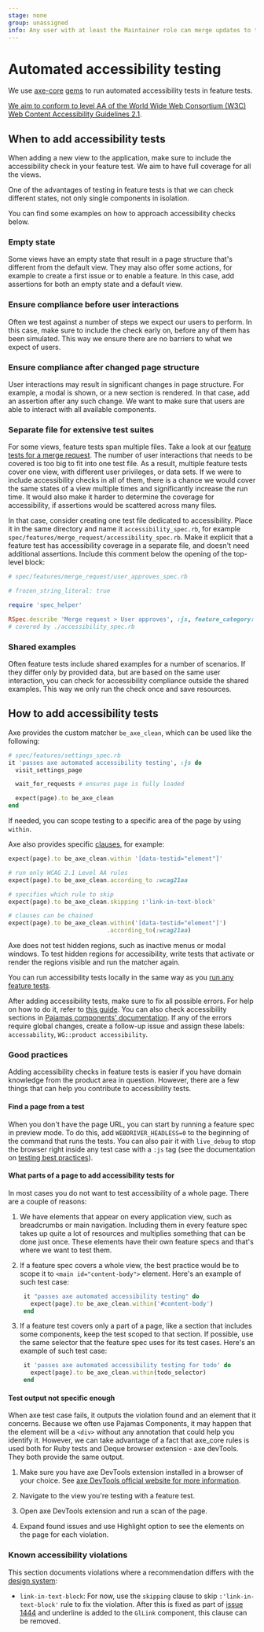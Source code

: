 ```yaml
---
stage: none
group: unassigned
info: Any user with at least the Maintainer role can merge updates to this content. For details, see https://docs.gitlab.com/ee/development/development_processes.html#development-guidelines-review.
---
```


# Automated accessibility testing

We use [axe-core](https://github.com/dequelabs/axe-core) [gems](https://github.com/dequelabs/axe-core-gems)
to run automated accessibility tests in feature tests.

[We aim to conform to level AA of the World Wide Web Consortium (W3C) Web Content Accessibility Guidelines 2.1](https://design.gitlab.com/accessibility/a11y).

## When to add accessibility tests

When adding a new view to the application, make sure to include the accessibility check in your feature test.
We aim to have full coverage for all the views.

One of the advantages of testing in feature tests is that we can check different states, not only
single components in isolation.

You can find some examples on how to approach accessibility checks below.

### Empty state

Some views have an empty state that result in a page structure that's different from the default view.
They may also offer some actions, for example to create a first issue or to enable a feature.
In this case, add assertions for both an empty state and a default view.

### Ensure compliance before user interactions

Often we test against a number of steps we expect our users to perform.
In this case, make sure to include the check early on, before any of them has been simulated.
This way we ensure there are no barriers to what we expect of users.

### Ensure compliance after changed page structure

User interactions may result in significant changes in page structure. For example, a modal is shown, or a new section is rendered.
In that case, add an assertion after any such change.
We want to make sure that users are able to interact with all available components.

### Separate file for extensive test suites

For some views, feature tests span multiple files.
Take a look at our [feature tests for a merge request](https://gitlab.com/gitlab-org/gitlab/-/tree/master/spec/features/merge_request).
The number of user interactions that needs to be covered is too big to fit into one test file.
As a result, multiple feature tests cover one view, with different user privileges, or data sets.
If we were to include accessibility checks in all of them, there is a chance we would cover the same states of a view multiple times and significantly increase the run time.
It would also make it harder to determine the coverage for accessibility, if assertions would be scattered across many files.

In that case, consider creating one test file dedicated to accessibility.
Place it in the same directory and name it `accessibility_spec.rb`, for example `spec/features/merge_request/accessibility_spec.rb`.
Make it explicit that a feature test has accessibility coverage in a separate file, and
doesn't need additional assertions. Include this comment below the opening of the
top-level block:

```ruby
# spec/features/merge_request/user_approves_spec.rb

# frozen_string_literal: true

require 'spec_helper'

RSpec.describe 'Merge request > User approves', :js, feature_category: :code_review_workflow do
# covered by ./accessibility_spec.rb
```

### Shared examples

Often feature tests include shared examples for a number of scenarios.
If they differ only by provided data, but are based on the same user interaction, you can check for accessibility compliance outside the shared examples.
This way we only run the check once and save resources.

## How to add accessibility tests

Axe provides the custom matcher `be_axe_clean`, which can be used like the following:

```ruby
# spec/features/settings_spec.rb
it 'passes axe automated accessibility testing', :js do
  visit_settings_page

  wait_for_requests # ensures page is fully loaded

  expect(page).to be_axe_clean
end
```

If needed, you can scope testing to a specific area of the page by using `within`.

Axe also provides specific [clauses](https://github.com/dequelabs/axe-core-gems/blob/develop/packages/axe-core-rspec/README.md#clauses),
for example:

```ruby
expect(page).to be_axe_clean.within '[data-testid="element"]'

# run only WCAG 2.1 Level AA rules
expect(page).to be_axe_clean.according_to :wcag21aa

# specifies which rule to skip
expect(page).to be_axe_clean.skipping :'link-in-text-block'

# clauses can be chained
expect(page).to be_axe_clean.within('[data-testid="element"]')
                            .according_to(:wcag21aa)
```

Axe does not test hidden regions, such as inactive menus or modal windows. To test
hidden regions for accessibility, write tests that activate or render the regions visible
and run the matcher again.

You can run accessibility tests locally in the same way as you [run any feature tests](../../testing_guide/frontend_testing.md#how-to-run-a-feature-test).

After adding accessibility tests, make sure to fix all possible errors.
For help on how to do it, refer to [this guide](best_practices.md#quick-checklist).
You can also check accessibility sections in [Pajamas components' documentation](https://design.gitlab.com/components/overview).
If any of the errors require global changes, create a follow-up issue and assign these labels: `accessability`, `WG::product accessibility`.

### Good practices

Adding accessibility checks in feature tests is easier if you have domain knowledge from the product area in question.
However, there are a few things that can help you contribute to accessibility tests.

#### Find a page from a test

When you don't have the page URL, you can start by running a feature spec in preview mode. To do this, add `WEBDRIVER_HEADLESS=0` to the beginning of the command that runs the tests. You can also pair it with `live_debug` to stop the browser right inside any test case with a `:js` tag (see the documentation on [testing best practices](../../testing_guide/best_practices.md#run-js-spec-in-a-visible-browser)).

#### What parts of a page to add accessibility tests for

In most cases you do not want to test accessibility of a whole page. There are a couple of reasons:

1. We have elements that appear on every application view, such as breadcrumbs or main navigation. Including them in every feature spec takes up quite a lot of resources and multiplies something that can be done just once. These elements have their own feature specs and that's where we want to test them.

1. If a feature spec covers a whole view, the best practice would be to scope it to `<main id="content-body">` element. Here's an example of such test case:

   ```ruby
    it "passes axe automated accessibility testing" do
      expect(page).to be_axe_clean.within('#content-body')
    end
   ```

1. If a feature test covers only a part of a page, like a section that includes some components, keep the test scoped to that section. If possible, use the same selector that the feature spec uses for its test cases. Here's an example of such test case:

   ```ruby
    it 'passes axe automated accessibility testing for todo' do
      expect(page).to be_axe_clean.within(todo_selector)
    end
   ```

#### Test output not specific enough

When axe test case fails, it outputs the violation found and an element that it concerns. Because we often use Pajamas Components,
it may happen that the element will be a `<div>` without any annotation that could help you identify it. However, we can take
advantage of a fact that axe_core rules is used both for Ruby tests and Deque browser extension - axe devTools. They both
provide the same output. 

1. Make sure you have axe DevTools extension installed in a browser of your choice. See [axe DevTools official website for more information](https://www.deque.com/axe/browser-extensions/).

1. Navigate to the view you're testing with a feature test.

1. Open axe DevTools extension and run a scan of the page.

1. Expand found issues and use Highlight option to see the elements on the page for each violation.

### Known accessibility violations

This section documents violations where a recommendation differs with the [design system](https://design.gitlab.com/):

- `link-in-text-block`: For now, use the `skipping` clause to skip `:'link-in-text-block'`
  rule to fix the violation. After this is fixed as part of [issue 1444](https://gitlab.com/gitlab-org/gitlab-services/design.gitlab.com/-/issues/1444)
  and underline is added to the `GlLink` component, this clause can be removed.
